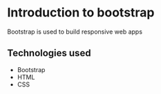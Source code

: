 # Introduction to bootstrap

Bootstrap is used to build responsive web apps

## Technologies used

- Bootstrap
- HTML
- CSS
